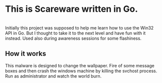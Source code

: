 <h1>This is Scareware written in Go.</h1><br>
Initially this project was supposed to help me learn how to use the Win32 API in Go. But I thought to take it to the next level and have fun with it instead. Used also during awareness sessions for some flashiness.
<br>
<h2>How it works</h2>
This malware is designed to change the wallpaper. Fire of some message boxes and then crash the windows machine by killing the svchost process. Run as administrator and watch the world burn.
